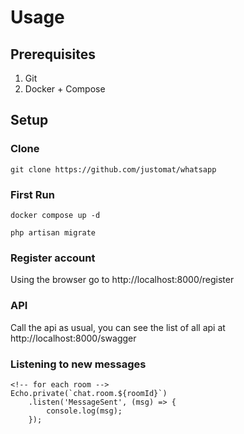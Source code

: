 # Usage

## Prerequisites

1. Git
2. Docker + Compose

## Setup

### Clone
```
git clone https://github.com/justomat/whatsapp
```

### First Run
```
docker compose up -d

php artisan migrate
```

### Register account
Using the browser go to http://localhost:8000/register

### API
Call the api as usual, you can see the list of all api at http://localhost:8000/swagger

### Listening to new messages
```
<!-- for each room -->
Echo.private(`chat.room.${roomId}`)
    .listen('MessageSent', (msg) => {
        console.log(msg);
    });
```
